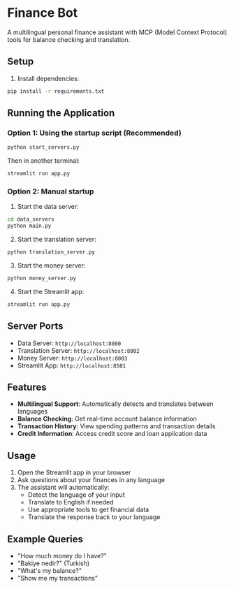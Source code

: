 # Finance Bot

A multilingual personal finance assistant with MCP (Model Context Protocol) tools for balance checking and translation.

## Setup

1. Install dependencies:
```bash
pip install -r requirements.txt
```

## Running the Application

### Option 1: Using the startup script (Recommended)
```bash
python start_servers.py
```
Then in another terminal:
```bash
streamlit run app.py
```

### Option 2: Manual startup
1. Start the data server:
```bash
cd data_servers
python main.py
```

2. Start the translation server:
```bash
python translation_server.py
```

3. Start the money server:
```bash
python money_server.py
```

4. Start the Streamlit app:
```bash
streamlit run app.py
```

## Server Ports

- Data Server: `http://localhost:8000`
- Translation Server: `http://localhost:8002`
- Money Server: `http://localhost:8003`
- Streamlit App: `http://localhost:8501`

## Features

- **Multilingual Support**: Automatically detects and translates between languages
- **Balance Checking**: Get real-time account balance information
- **Transaction History**: View spending patterns and transaction details
- **Credit Information**: Access credit score and loan application data

## Usage

1. Open the Streamlit app in your browser
2. Ask questions about your finances in any language
3. The assistant will automatically:
   - Detect the language of your input
   - Translate to English if needed
   - Use appropriate tools to get financial data
   - Translate the response back to your language

## Example Queries

- "How much money do I have?"
- "Bakiye nedir?" (Turkish)
- "What's my balance?"
- "Show me my transactions"